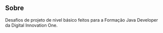 ## Sobre 

Desafios de projeto de nivel básico feitos para a Formação Java Developer da Digital Innovation One.

